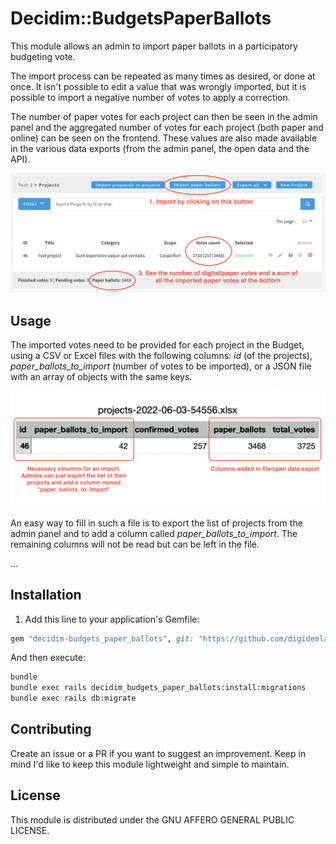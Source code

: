 # Decidim::BudgetsPaperBallots

This module allows an admin to import paper ballots in a participatory budgeting vote.

The import process can be repeated as many times as desired, or done at once. It isn't possible to edit a value that was wrongly imported, but it is possible to import a negative number of votes to apply a correction.

The number of paper votes for each project can then be seen in the admin panel and the aggregated number of votes for each project (both paper and online) can be seen on the frontend. These values are also made available in the various data exports (from the admin panel, the open data and the API).

![Preview of the module](screenshots/project-list.png)

## Usage

The imported votes need to be provided for each project in the Budget, using a CSV or Excel files with the following columns: *id* (of the projects), *paper_ballots_to_import* (number of votes to be imported), or a JSON file with an array of objects with the same keys.

![File structure](screenshots/file-structure.png)

An easy way to fill in such a file is to export the list of projects from the admin panel and to add a column called *paper_ballots_to_import*. The remaining columns will not be read but can be left in the file.

...

## Installation

1. Add this line to your application's Gemfile:

```ruby
gem "decidim-budgets_paper_ballots", git: "https://github.com/digidemlab/decidim-module-budgets_paper_ballots"
```

And then execute:

```bash
bundle
bundle exec rails decidim_budgets_paper_ballots:install:migrations
bundle exec rails db:migrate
```

## Contributing

Create an issue or a PR if you want to suggest an improvement. Keep in mind I'd like to keep this module lightweight and simple to maintain.

## License

This module is distributed under the GNU AFFERO GENERAL PUBLIC LICENSE.
